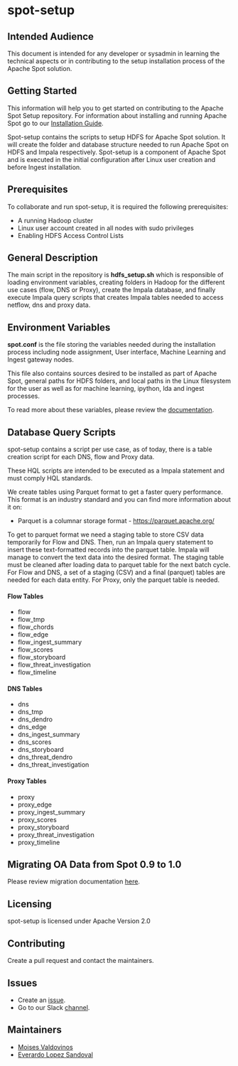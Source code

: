 # spot-setup

## Intended Audience

This document is intended for any developer or sysadmin in learning the technical aspects or in contributing to the setup installation process of the Apache Spot solution.

## Getting Started

This information will help you to get started on contributing to the Apache Spot Setup repository. For information about installing and running Apache Spot go to our [Installation Guide](http://spot.apache.org/doc/).

Spot-setup contains the scripts to setup HDFS for Apache Spot solution. It will create the folder and database structure needed to run Apache Spot on HDFS and Impala respectively. Spot-setup is a component of Apache Spot and is executed in the initial configuration after Linux user creation and before Ingest installation.

## Prerequisites

To collaborate and run spot-setup, it is required the following prerequisites:
- A running Hadoop cluster
- Linux user account created in all nodes with sudo privileges
- Enabling HDFS Access Control Lists

## General Description

The main script in the repository is **hdfs_setup.sh** which is responsible of loading environment variables, creating folders in Hadoop for the different use cases (flow, DNS or Proxy), create the Impala database, and finally execute Impala query scripts that creates Impala tables needed to access netflow, dns and proxy data.

## Environment Variables

**spot.conf** is the file storing the variables needed during the installation process including node assignment, User interface, Machine Learning and Ingest gateway nodes.

This file also contains sources desired to be installed as part of Apache Spot, general paths for HDFS folders, and local paths in the Linux filesystem for the user as well as for machine learning, ipython, lda and ingest processes.

To read more about these variables, please review the [documentation](http://spot.incubator.apache.org/doc/#configuration).

## Database Query Scripts

spot-setup contains a script per use case, as of today, there is a table creation script for each DNS, flow and Proxy data.

These HQL scripts are intended to be executed as a Impala statement and must comply HQL standards.

We create tables using Parquet format to get a faster query performance. This format is an industry standard and you can find more information about it on:
- Parquet is a columnar storage format - https://parquet.apache.org/

To get to parquet format we need a staging table to store CSV data temporarily for Flow and DNS. Then, run an Impala query statement to insert these text-formatted records into the parquet table. Impala will manage to convert the text data into the desired format. The staging table must be cleaned after loading data to parquet table for the next batch cycle. For Flow and DNS, a set of a staging (CSV) and a final (parquet) tables are needed for each data entity. For Proxy, only the parquet table is needed.

#### Flow Tables
- flow
- flow_tmp
- flow_chords
- flow_edge
- flow_ingest_summary
- flow_scores
- flow_storyboard
- flow_threat_investigation
- flow_timeline

#### DNS Tables
- dns
- dns_tmp
- dns_dendro
- dns_edge
- dns_ingest_summary
- dns_scores
- dns_storyboard
- dns_threat_dendro
- dns_threat_investigation

#### Proxy Tables
- proxy
- proxy_edge
- proxy_ingest_summary
- proxy_scores
- proxy_storyboard
- proxy_threat_investigation
- proxy_timeline


## Migrating OA Data from Spot 0.9 to 1.0

Please review migration documentation [here](migration/README.md).

## Licensing

spot-setup is licensed under Apache Version 2.0

## Contributing

Create a pull request and contact the maintainers.

## Issues

- Create an [issue](https://issues.apache.org/jira/browse/SPOT-20?jql=project%20%3D%20SPOT).
- Go to our Slack [channel](https://apachespot.slack.com/messages/general).

## Maintainers

- [Moises Valdovinos](https://github.com/moy8011)
- [Everardo Lopez Sandoval](https://github.com/EverLoSa)

